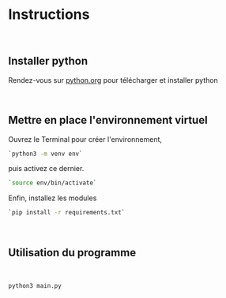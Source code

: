 # Instructions

<br />

## Installer python

Rendez-vous sur [python.org](https://www.python.org/downloads/) pour télécharger et installer python

<br />

## Mettre en place l'environnement virtuel

Ouvrez le Terminal pour créer l'environnement,

```bash
`python3 -m venv env`
```

puis activez ce dernier. 

```bash
`source env/bin/activate`
```

Enfin, installez les modules

```bash
`pip install -r requirements.txt`
```

<br />

## Utilisation du programme

<br />

```bash
python3 main.py
```
